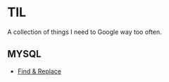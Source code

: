 # TIL

A collection of things I need to Google way too often. 

## MYSQL

* [Find & Replace](mysql/find-and-replace)